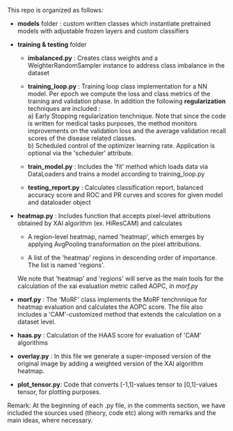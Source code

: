 This repo is organized as follows:

- **models** folder : custom written classes which instantiate pretrained models with adjustable frozen layers and custom classifiers

- **training & testing** folder <br/>
    
    - **imbalanced.py** : Creates class weights and a WeighterRandomSampler instance to address class imbalance in the dataset
    - **training_loop.py** : Training loop class implementation for a NN model. Per epoch we compute the loss and class metrics of the training and validation phase.
          In addition the following **regularization** techniques are included : <br/>
          a) Early Stopping regularization tenchnique. Note that since the code is written for medical tasks purposes, the method monitors improvements on the validation loss and the average validation recall scores of the disease related classes. <br/>
          b) Scheduled control of the optimizer learning rate. Application is optional via the 'scheduler' attribute.
          
    - **train_model.py** : Includes the 'fit' method which loads data via DataLoaders and trains a model according to training_loop.py
    - **testing_report.py** : Calculates classification report, balanced accuracy score and ROC and PR curves and scores for given model and dataloader object

- **heatmap.py** : Includes function that accepts pixel-level attributions obtained by XAI algorithm (ex. HiResCAM) and calculates 
    
    - A region-level heatmap, named 'heatmap', which emerges by applying AvgPooling transformation on the pixel attributions.
    
    - A list of the 'heatmap' regions in descending order of importance. The list is named 'regions'.

    We note that 'heatmap' and 'regions' will serve as the main tools for the calculation of the xai evaluation metric called AOPC, in *morf.py*

- **morf.py** : The 'MoRF' class implements the MoRF tenchnnique for heatmap evaluation and calculates the AOPC score. The file also includes a 'CAM'-customized method that extends the calculation on a dataset level.

- **haas.py** : Calculation of the HAAS score for evaluation of 'CAM' algorithms

- **overlay.py** : In this file we generate a super-imposed version of the original image by adding a weighted version of the XAI algorithm heatmap.

- **plot_tensor.py**: Code that converts [-1,1]-values tensor to [0,1]-values tensor, for plotting purposes.

Remark: At the beginning of each .py file, in the comments section, we have included the sources used (theory, code etc) along with remarks and the main ideas, where necessary.
